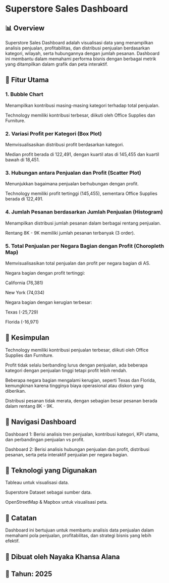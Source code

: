 # Superstore Sales Dashboard

## 📊 Overview

Superstore Sales Dashboard adalah visualisasi data yang menampilkan analisis penjualan, profitabilitas, dan distribusi penjualan berdasarkan kategori, wilayah, serta hubungannya dengan jumlah pesanan. Dashboard ini membantu dalam memahami performa bisnis dengan berbagai metrik yang ditampilkan dalam grafik dan peta interaktif.

## 📌 Fitur Utama

### 1. Bubble Chart

Menampilkan kontribusi masing-masing kategori terhadap total penjualan.

Technology memiliki kontribusi terbesar, diikuti oleh Office Supplies dan Furniture.

### 2. Variasi Profit per Kategori (Box Plot)

Memvisualisasikan distribusi profit berdasarkan kategori.

Median profit berada di 122,491, dengan kuartil atas di 145,455 dan kuartil bawah di 18,451.

### 3. Hubungan antara Penjualan dan Profit (Scatter Plot)

Menunjukkan bagaimana penjualan berhubungan dengan profit.

Technology memiliki profit tertinggi (145,455), sementara Office Supplies berada di 122,491.

### 4. Jumlah Pesanan berdasarkan Jumlah Penjualan (Histogram)

Menampilkan distribusi jumlah pesanan dalam berbagai rentang penjualan.

Rentang 8K - 9K memiliki jumlah pesanan terbanyak (3 order).

### 5. Total Penjualan per Negara Bagian dengan Profit (Choropleth Map)

Memvisualisasikan total penjualan dan profit per negara bagian di AS.

Negara bagian dengan profit tertinggi:

California (76,381)

New York (74,034)

Negara bagian dengan kerugian terbesar:

Texas (-25,729)

Florida (-16,971)

## 📌 Kesimpulan

Technology memiliki kontribusi penjualan terbesar, diikuti oleh Office Supplies dan Furniture.

Profit tidak selalu berbanding lurus dengan penjualan, ada beberapa kategori dengan penjualan tinggi tetapi profit lebih rendah.

Beberapa negara bagian mengalami kerugian, seperti Texas dan Florida, kemungkinan karena tingginya biaya operasional atau diskon yang diberikan.

Distribusi pesanan tidak merata, dengan sebagian besar pesanan berada dalam rentang 8K - 9K.

## 📎 Navigasi Dashboard

Dashboard 1: Berisi analisis tren penjualan, kontribusi kategori, KPI utama, dan perbandingan penjualan vs profit.

Dashboard 2: Berisi analisis hubungan penjualan dan profit, distribusi pesanan, serta peta interaktif penjualan per negara bagian.

## 🚀 Teknologi yang Digunakan

Tableau untuk visualisasi data.

Superstore Dataset sebagai sumber data.

OpenStreetMap & Mapbox untuk visualisasi peta.

## 📢 Catatan

Dashboard ini bertujuan untuk membantu analisis data penjualan dalam memahami pola penjualan, profitabilitas, dan strategi bisnis yang lebih efektif.

## 📌 Dibuat oleh Nayaka Khansa Alana
## 📅 Tahun: 2025

